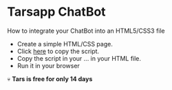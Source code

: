 ﻿
# Tarsapp ChatBot

How to integrate your ChatBot into an HTML5/CSS3 file


- Create a simple HTML/CSS page.
- Click [here](https://help.hellotars.com/en/articles/1001447-adding-bot-widget-on-your-site) to copy the script.
- Copy the script in your <body>...<body/> in your HTML file.
- Run it in your browser

:skull: **Tars is free for only 14 days**









